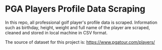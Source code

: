 # PGA Players Profile Data Scraping

In this repo, all professional golf player's profile data is scraped. Information such as birthday, height, weight and full name of the player are scraped, cleaned and stored in local machine in CSV format.

The source of dataset for this project is: https://www.pgatour.com/players/
